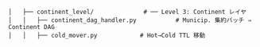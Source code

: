     │   ├── continent_level/              # ── Level 3: Continent レイヤ
    │   │   ├── continent_dag_handler.py           # Municip. 集約バッチ ⇒ Continent DAG
    │   │   ├── cold_mover.py            # Hot→Cold TTL 移動